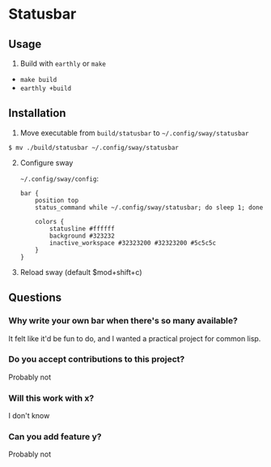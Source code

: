 # Statusbar

## Usage

1. Build with `earthly` or `make`

- `make build`
- `earthly +build`

## Installation

1. Move executable from `build/statusbar` to `~/.config/sway/statusbar`

`$ mv ./build/statusbar ~/.config/sway/statusbar`

2. Configure sway

    `~/.config/sway/config`:

    ```
    bar {
        position top
        status_command while ~/.config/sway/statusbar; do sleep 1; done

        colors {
            statusline #ffffff
            background #323232
            inactive_workspace #32323200 #32323200 #5c5c5c
        }
    }
    ```

3. Reload sway (default $mod+shift+c)

## Questions

### Why write your own bar when there's so many available?

It felt like it'd be fun to do, and I wanted a practical project for common lisp.

### Do you accept contributions to this project?

Probably not

### Will this work with x?

I don't know

### Can you add feature y?

Probably not